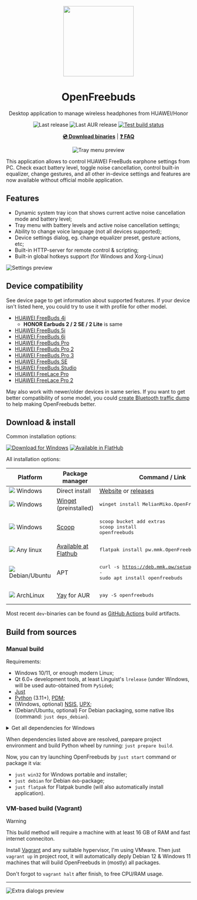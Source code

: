 <div align="center">
<img src="docs/logo.png" width="192px" alt="" />
<h1>OpenFreebuds</h1>
<p>Desktop application to manage wireless headphones from HUAWEI/Honor</p>
<p>
<img src="https://img.shields.io/github/v/release/melianmiko/openfreebuds" alt="Last release"/>
<img src="https://img.shields.io/aur/last-modified/openfreebuds" alt="Last AUR release"/>
<a href="https://github.com/melianmiko/OpenFreebuds/actions/workflows/on_push.yml">
<img src="https://github.com/melianmiko/OpenFreebuds/actions/workflows/on_push.yml/badge.svg" alt="Test build status"/>
</a>
</p>
<p>
<a href="https://mmk.pw/en/openfreebuds"><b>💿 Download binaries</b></a> | <a href="https://mmk.pw/en/openfreebuds/help/"><b>❓ FAQ</b></a>
</p>
<p>
<img alt="Tray menu preview" src="docs/preview_0.png" />
</p>
</div>

This application allows to control HUAWEI FreeBuds earphone settings from PC. Check exact battery level, toggle noise cancellation, control built-in equalizer, change gestures, and all other in-device settings and features are now available without official mobile application.

Features
---------

- Dynamic system tray icon that shows current active noise cancellation mode and battery level;
- Tray menu with battery levels and active noise cancellation settings;
- Ability to change voice language (not all devices supported);
- Device settings dialog, eg. change equalizer preset, gesture actions, etc;
- Built-in HTTP-server for remote control & scripting;
- Built-in global hotkeys support (for Windows and Xorg-Linux)

![Settings preview](docs/preview_1.png)

Device compatibility
------------------------

See device page to get information about supported features.
If your device isn't listed here, you could try to use it with profile for other model.

- [HUAWEI FreeBuds 4i](./docs/devices/HUAWEI_FreeBuds_4i.md)
  - **HONOR Earbuds 2 / 2 SE / 2 Lite** is same
- [HUAWEI FreeBuds 5i](./docs/devices/HUAWEI_FreeBuds_5i.md)
- [HUAWEI FreeBuds 6i](./docs/devices/HUAWEI_FreeBuds_6i.md)
- [HUAWEI FreeBuds Pro](./docs/devices/HUAWEI_FreeBuds_Pro.md)
- [HUAWEI FreeBuds Pro 2](./docs/devices/HUAWEI_FreeBuds_Pro_2.md)
- [HUAWEI FreeBuds Pro 3](./docs/devices/HUAWEI_FreeBuds_Pro_3.md)
- [HUAWEI FreeBuds SE](./docs/devices/HUAWEI_FreeBuds_SE.md)
- [HUAWEI FreeBuds Studio](./docs/devices/HUAWEI_FreeBuds_Studio.md)
- [HUAWEI FreeLace Pro](./docs/devices/HUAWEI_FreeLace_Pro.md)
- [HUAWEI FreeLace Pro 2](./docs/devices/HUAWEI_FreeLace_Pro_2.md)

May also work with newer/older devices in same series. If you want to get better compatibility of some model, you could [create Bluetooth traffic dump](https://mmk.pw/en/posts/ofb-contribution/) to help making OpenFreebuds better.

Download & install
-----------------

Common installation options:

[![Download for Windows](./docs/img/windows.png)](https://mmk.pw/en/openfreebuds/download/)
[![Available in FlatHub](./docs/img/flathub.png)](https://flathub.org/apps/pw.mmk.OpenFreebuds)

All installation options:

| Platform | Package manager | Command / Link |
|---|---|---|
| ![](./docs/img/i_win32.png) Windows | Direct install | [Website](https://mmk.pw/en/openfreebuds/download) or [releases](./releases)|
| ![](./docs/img/i_win32.png) Windows | [Winget](https://learn.microsoft.com/en-us/windows/package-manager/winget/) (preinstalled) | <pre>winget install MelianMiko.OpenFreebuds</pre> |
| ![](./docs/img/i_win32.png) Windows | [Scoop](https://scoop.sh/) | <pre>scoop bucket add extras<br/>scoop install openfreebuds</pre> |
| ![](./docs/img/i_linux.png) Any linux | [Available at Flathub](https://flathub.org/apps/pw.mmk.OpenFreebuds) | <pre>flatpak install pw.mmk.OpenFreebuds</pre> |
| ![](./docs/img/i_debian.png) Debian/Ubuntu | APT | <pre>curl -s https://deb.mmk.pw/setup \| sudo bash -<br/>sudo apt install openfreebuds</pre> |
| ![](./docs/img/i_arch.png) ArchLinux | [Yay](https://github.com/Jguer/yay) for AUR | <pre>yay -S openfreebuds</pre> |

Most recent `dev`-binaries can be found as [GitHub Actions](https://github.com/melianmiko/OpenFreebuds/actions/workflows/on_push.yml) build artifacts.

Build from sources
-------------

### Manual build

Requirements:

- Windows 10/11, or enough modern Linux;
- Qt 6.0+ development tools, at least Linguist's `lrelease` (under Windows, will be used auto-obtained from `PySide6`;
- [Just](https://github.com/casey/just)
- [Python](https://www.python.org/downloads/) (3.11+), [PDM](https://pdm-project.org/en/latest/);
- (Windows, optional) [NSIS](https://nsis.sourceforge.io/Download), [UPX](https://upx.github.io/);
- (Debian/Ubuntu, optional) For Debian packaging, some native libs (command: `just deps_debian`).

<details>
<summary>Get all dependencies for Windows</summary>
<pre>
winget install -e --no-upgrade --id Casey.Just
winget install -e --no-upgrade --id NSIS.NSIS
winget install -e --no-upgrade --id UPX.UPX
winget install -e --no-upgrade --id Python.Python.3.12
powershell -ExecutionPolicy ByPass -c "irm https://pdm-project.org/install-pdm.py | python -"
# Only for Python 3.13+
# winget install -e --no-upgrade --id Microsoft.VisualStudio.2022.BuildTools --override "--passive --wait --add Microsoft.VisualStudio.Workload.VCTools;includeRecommended"
</pre>
</details>

When dependencies listed above are resolved, parepare project environment and build Python
wheel by running: `just prepare build`.

Now, you can try launching OpenFreebuds by `just start` command or package it via:

- `just win32` for Windows portable and installer;
- `just debian` for Debian `deb`-package;
- `just flatpak` for Flatpak bundle (will also automatically install application).

### VM-based build (Vagrant)

> [!WARNING]
> This build method will require a machine with at least 16 GB of RAM and fast internet conneciton.

Install [Vagrant](https://developer.hashicorp.com/vagrant/install?product_intent=vagrant) and any
suitable hypervisor, I'm using VMware. Then just `vagrant up` in project root, it will automatically
deply Debian 12 & Windows 11 machines that will build OpenFreebuds in (mostly) all packages.

Don't forgot to `vagrant halt` after finish, to free CPU/RAM usage.

---

![Extra dialogs preview](docs/preview_2.png)

